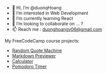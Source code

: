 - 👋 Hi, I’m @duonqHoang
- 👀 I’m interested in Web Development
- 🌱 I’m currently learning React
- 💞️ I’m looking to collaborate on ... ?
- 📫 Reach me : duonghoangv06@gmail.com

My FreeCodeCamp course projects:
- [Random Quote Machine](https://duonqhoang.github.io/Random-Quote-Machine)
- [Markdown Previewer](https://duonqhoang.github.io/markdown-previewer)
- [Calculator](https://duonqhoang.github.io/calculator)
- [Pomodoro Timer](https://duonqhoang.github.io/pomodoro-timer)

<!---
duonqHoang/duonqHoang is a ✨ special ✨ repository because its `README.md` (this file) appears on your GitHub profile.
You can click the Preview link to take a look at your changes.
--->
